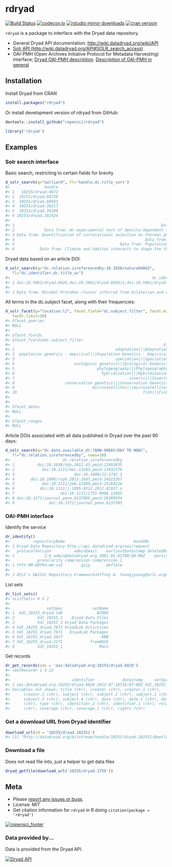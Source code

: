 rdryad
======



[![Build Status](https://api.travis-ci.org/ropensci/rdryad.png)](https://travis-ci.org/ropensci/rdryad)
[![codecov.io](https://codecov.io/github/ropensci/rdryad/coverage.svg?branch=rdryad)](https://codecov.io/github/ropensci/rdryad?branch=rdryad)
[![rstudio mirror downloads](http://cranlogs.r-pkg.org/badges/rdryad)](https://github.com/metacran/cranlogs.app)
[![cran version](http://www.r-pkg.org/badges/version/rdryad)](http://cran.rstudio.com/web/packages/rdryad)

`rdryad` is a package to interface with the Dryad data repository.

* General Dryad API documentation: http://wiki.datadryad.org/wiki/API
* [Solr API (http://wiki.datadryad.org/API#SOLR_search_access)](http://wiki.datadryad.org/API#SOLR_search_access)
* OAI-PMH (Open Archives Initiative Protocol for Metadata Harvesting) interface; [Dryad OAI-PMH description](http://wiki.datadryad.org/API#OAI-PMH). [Description of OAI-PMH in general](http://en.wikipedia.org/wiki/Open_Archives_Initiative_Protocol_for_Metadata_Harvesting)

## Installation

Install Dryad from CRAN


```r
install.packages("rdryad")
```

Or install development version of rdryad from GitHub:


```r
devtools::install_github("ropensci/rdryad")
```


```r
library('rdryad')
```

## Examples

### Solr search interface

Basic search, restricting to certain fields for brevity


```r
d_solr_search(q="Galliard", fl='handle,dc.title_sort')
#>               handle
#> 1   10255/dryad.8872
#> 2  10255/dryad.84720
#> 3  10255/dryad.86943
#> 4  10255/dryad.36217
#> 5  10255/dryad.34100
#> 6 10255/dryad.102424
#>                                                                                                                            dc.title_sort
#> 1                                                                Data from: Inconsistency between different measures of sexual selection
#> 2             Data from: An experimental test of density-dependent selection on temperament traits of activity, boldness and sociability
#> 3 Data from: Quantification of correlational selection on thermal physiology, thermoregulatory behavior and energy metabolism in lizards
#> 4                                                         Data from: Patterns and processes of dispersal behaviour in arvicoline rodents
#> 5                                              Data from: Population and life-history consequences of within-cohort individual variation
#> 6           Data from: Climate and habitat interacts to shape the thermal reaction norms of breeding phenology across lizard populations
```

Dryad data based on an article DOI:


```r
d_solr_search(q="dc.relation.isreferencedby:10.1038/nature04863",
   fl="dc.identifier,dc.title_ac")
#>                                                              dc.identifier
#> 1 doi:10.5061/dryad.8426,doi:10.5061/dryad.8426/1,doi:10.5061/dryad.8426/2
#>                                                                                                                                          dc.title_ac
#> 1 Data from: Minimal ProtoHox cluster inferred from bilaterian and cnidarian Hox complements,Chourrout-Nature2006_82taxa,Chourrout-Nature2006_92taxa
```

All terms in the dc.subject facet, along with their frequencies:


```r
d_solr_facet(q="location:l2", facet.field="dc.subject_filter", facet.minCount=1,
   facet.limit=10)
#> $facet_queries
#> NULL
#> 
#> $facet_fields
#> $facet_fields$dc.subject_filter
#>                                                                   X1  X2
#> 1                                            adaptation|||Adaptation 590
#> 2  population genetics - empirical|||Population Genetics - Empirical 470
#> 3                                            speciation|||Speciation 357
#> 4                          ecological genetics|||Ecological Genetics 309
#> 5                                    phylogeography|||Phylogeography 288
#> 6                                      hybridization|||Hybridization 243
#> 7                                                  insects|||Insects 236
#> 8                      conservation genetics|||Conservation Genetics 230
#> 9                                  microsatellites|||microsatellites 188
#> 10                                                       fish|||Fish 172
#> 
#> 
#> $facet_dates
#> NULL
#> 
#> $facet_ranges
#> NULL
```

Article DOIs associated with all data published in Dryad over the past 90 days:


```r
d_solr_search(q="dc.date.available_dt:[NOW-90DAY/DAY TO NOW]",
   fl="dc.relation.isreferencedby", rows=10)
#>                       dc.relation.isreferencedby
#> 1          doi:10.1038/hdy.2012.43,pmid:22892635
#> 2            doi:10.1111/mec.12243,pmid:23432376
#> 3                          doi:10.1890/12-1742.1
#> 4       doi:10.1098/rspb.2013.2647,pmid:24523267
#> 5            doi:10.1111/jeb.12489,pmid:25264126
#> 6           doi:10.1111/j.1095-8312.2012.01937.x
#> 7                    doi:10.1111/1755-0998.12465
#> 8 doi:10.1371/journal.pone.0137005,pmid:26389594
#> 9               doi:10.1371/journal.pone.0137303
```

### OAI-PMH interface

Identify the service


```r
dr_identify()
#>          repositoryName                              baseURL
#> 1 Dryad Data Repository http://api.datadryad.org/oai/request
#>   protocolVersion          adminEmail    earliestDatestamp deletedRecord
#> 1             2.0 admin@datadryad.org 2001-01-01T00:00:00Z    persistent
#>            granularity compression compression.1
#> 1 YYYY-MM-DDThh:mm:ssZ        gzip       deflate
#>                                                                                                                                                                 description
#> 1 OCLC's OAICat Repository FrameworkJeffrey A. Youngjyoung@oclc.orgOCLC1.5.48http://alcme.oclc.org/oaicat/oaicat_icon.gifhttp://www.oclc.org/research/software/oai/cat.shtm
```

List sets


```r
dr_list_sets()
#> <ListSets> 8 X 2 
#> 
#>                setSpec             setName
#> 1  hdl_10255_dryad.148               BIRDD
#> 2          hdl_10255_2    Dryad Data Files
#> 3          hdl_10255_3 Dryad Data Packages
#> 4 hdl_10255_dryad.7872 DryadLab Activities
#> 5 hdl_10255_dryad.7871   DryadLab Packages
#> 6 hdl_10255_dryad.2027                 KNB
#> 7 hdl_10255_dryad.2171            TreeBASE
#> 8          hdl_10255_1                Main
```

Get records


```r
dr_get_records(ids = 'oai:datadryad.org:10255/dryad.8820')
#> <GetRecord> 1 X 22 
#> 
#>                           identifier            datestamp     setSpec
#> 1 oai:datadryad.org:10255/dryad.8820 2013-07-18T18:07:00Z hdl_10255_2
#> Variables not shown: title (chr), creator (chr), creator.1 (chr),
#>      creator.2 (chr), subject (chr), subject.1 (chr), subject.2 (chr),
#>      subject.3 (chr), subject.4 (chr), date (chr), date.1 (chr), date.2
#>      (chr), type (chr), identifier.2 (chr), identifier.1 (chr), relation
#>      (chr), coverage (chr), coverage.1 (chr), rights (chr)
```

### Get a download URL from Dryad identifier


```r
download_url(id = '10255/dryad.102551')
#> [1] "http://datadryad.org/bitstream/handle/10255/dryad.102551/Beetles%20-%20Darwin%20Core.xls?sequence=1"
```

### Download a file

Does not read file into, just a helper to get data files


```r
dryad_getfile(download_url('10255/dryad.1759'))
```


## Meta

* Please [report any issues or bugs](https://github.com/ropensci/rdryad/issues).
* License: MIT
* Get citation information for `rdryad` in R doing `citation(package = 'rdryad')`

[![ropensci_footer](http://ropensci.org/public_images/github_footer.png)](http://ropensci.org)

### Data provided by...

Data is provided from the Dryad API.

<a href="http://wiki.datadryad.org/Data_Access"><img src="http://wiki.datadryad.org/wg/dryad/images/b/bc/Dryad_web_banner_small_v4.jpg" alt="Dryad API" /></a>
